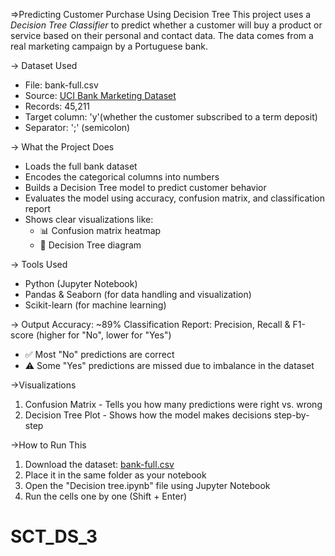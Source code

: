 =>Predicting Customer Purchase Using Decision Tree
This project uses a *Decision Tree Classifier* to predict whether a customer will buy a product or service based on their personal and contact data. The data comes from a real marketing campaign by a Portuguese bank.

-> Dataset Used
- File: bank-full.csv
- Source: [UCI Bank Marketing Dataset](https://archive.ics.uci.edu/ml/datasets/bank+marketing)
- Records: 45,211
- Target column: 'y'(whether the customer subscribed to a term deposit)
- Separator: ';' (semicolon)

-> What the Project Does
- Loads the full bank dataset
- Encodes the categorical columns into numbers
- Builds a Decision Tree model to predict customer behavior
- Evaluates the model using accuracy, confusion matrix, and classification report
- Shows clear visualizations like:
  - 📊 Confusion matrix heatmap
  - 🌲 Decision Tree diagram

-> Tools Used
- Python (Jupyter Notebook)
- Pandas & Seaborn (for data handling and visualization)
- Scikit-learn (for machine learning)

-> Output
Accuracy: ~89%
Classification Report:
  Precision, Recall & F1-score (higher for "No", lower for "Yes")
- ✅ Most "No" predictions are correct
- ⚠️ Some "Yes" predictions are missed due to imbalance in the dataset

->Visualizations
1. Confusion Matrix - Tells you how many predictions were right vs. wrong
2. Decision Tree Plot - Shows how the model makes decisions step-by-step

->How to Run This

1. Download the dataset: [bank-full.csv](https://archive.ics.uci.edu/ml/machine-learning-databases/00222/bank.zip)
2. Place it in the same folder as your notebook
3. Open the "Decision tree.ipynb" file using Jupyter Notebook
4. Run the cells one by one (Shift + Enter)
# SCT_DS_3
